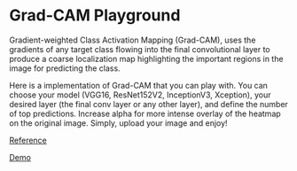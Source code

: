 # Grad-CAM Playground


Gradient-weighted Class Activation Mapping (Grad-CAM), uses the gradients of any target class flowing into the final convolutional
layer to produce a coarse localization map highlighting the
important regions in the image for predicting the class. 

Here is a implementation of Grad-CAM that you can play with. You can choose your model (VGG16, ResNet152V2, InceptionV3, Xception), your desired layer (the final conv layer or any other layer), and define the number of top predictions. Increase alpha for more intense overlay of the heatmap on the original image.
Simply, upload your image and enjoy!

[Reference](https://arxiv.org/pdf/1610.02391.pdf)

[Demo](demo-gradcam-playground.gif)

